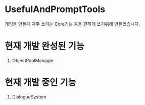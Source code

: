UsefulAndPromptTools
=============
게임을 만들때 자주 쓰이는 Core기능 등을 편하게 쓰기위해 만들었습니다.

# 현재 개발 완성된 기능
1. ObjectPoolManager

# 현재 개발 중인 기능
1. DialogueSystem
